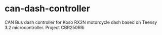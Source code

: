 # can-dash-controller
CAN Bus dash controller for Koso RX2N motorcycle dash based on Teensy 3.2 microcontroller. Project CBR250RRi
